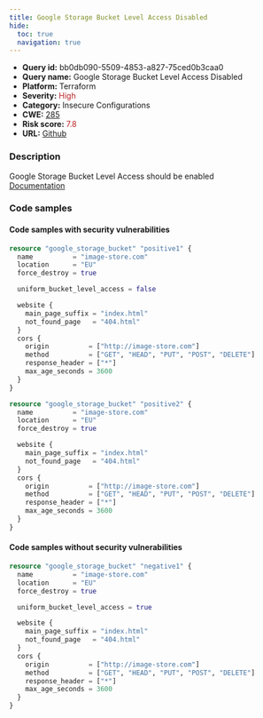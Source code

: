 ```yaml
---
title: Google Storage Bucket Level Access Disabled
hide:
  toc: true
  navigation: true
---
```


<style>
  .highlight .hll {
    background-color: #ff171742;
  }
  .md-content {
    max-width: 1100px;
    margin: 0 auto;
  }
</style>

-   **Query id:** bb0db090-5509-4853-a827-75ced0b3caa0
-   **Query name:** Google Storage Bucket Level Access Disabled
-   **Platform:** Terraform
-   **Severity:** <span style="color:#bb2124">High</span>
-   **Category:** Insecure Configurations
-   **CWE:** <a href="https://cwe.mitre.org/data/definitions/285.html" onclick="newWindowOpenerSafe(event, 'https://cwe.mitre.org/data/definitions/285.html')">285</a>
-   **Risk score:** <span style="color:#bb2124">7.8</span>
-   **URL:** [Github](https://github.com/Checkmarx/kics/tree/master/assets/queries/terraform/gcp/google_storage_bucket_level_access_disabled)

### Description
Google Storage Bucket Level Access should be enabled<br>
[Documentation](https://registry.terraform.io/providers/hashicorp/google/latest/docs/resources/storage_bucket)

### Code samples
#### Code samples with security vulnerabilities
```tf title="Positive test num. 1 - tf file" hl_lines="20 6"
resource "google_storage_bucket" "positive1" {
  name          = "image-store.com"
  location      = "EU"
  force_destroy = true

  uniform_bucket_level_access = false

  website {
    main_page_suffix = "index.html"
    not_found_page   = "404.html"
  }
  cors {
    origin          = ["http://image-store.com"]
    method          = ["GET", "HEAD", "PUT", "POST", "DELETE"]
    response_header = ["*"]
    max_age_seconds = 3600
  }
}

resource "google_storage_bucket" "positive2" {
  name          = "image-store.com"
  location      = "EU"
  force_destroy = true

  website {
    main_page_suffix = "index.html"
    not_found_page   = "404.html"
  }
  cors {
    origin          = ["http://image-store.com"]
    method          = ["GET", "HEAD", "PUT", "POST", "DELETE"]
    response_header = ["*"]
    max_age_seconds = 3600
  }
}
```


#### Code samples without security vulnerabilities
```tf title="Negative test num. 1 - tf file"
resource "google_storage_bucket" "negative1" {
  name          = "image-store.com"
  location      = "EU"
  force_destroy = true

  uniform_bucket_level_access = true

  website {
    main_page_suffix = "index.html"
    not_found_page   = "404.html"
  }
  cors {
    origin          = ["http://image-store.com"]
    method          = ["GET", "HEAD", "PUT", "POST", "DELETE"]
    response_header = ["*"]
    max_age_seconds = 3600
  }
}
```

